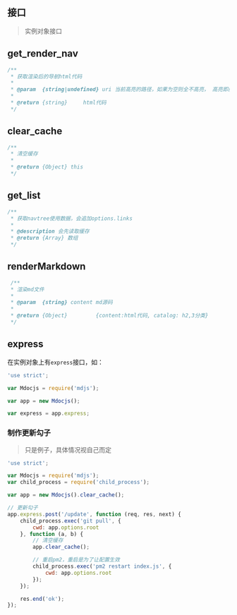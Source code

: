 ## 接口

> 实例对象接口

## get_render_nav

```js
/**
 * 获取渲染后的导航html代码
 *
 * @param  {string|undefined} uri 当前高亮的路径，如果为空则全不高亮， 高亮即展开
 *
 * @return {string}     html代码
 */
```

## clear_cache

```js
/**
 * 清空缓存
 *
 * @return {Object} this
 */
```

## get_list

```js
/**
 * 获取navtree使用数据，会追加options.links
 *
 * @description 会先读取缓存
 * @return {Array} 数组
 */
```

## renderMarkdown

```js
 /**
 * 渲染md文件
 *
 * @param  {string} content md源码
 *
 * @return {Object}         {content:html代码, catalog: h2,3分类}
 */
```

## express

在实例对象上有`express`接口，如：

```js
'use strict';

var Mdocjs = require('mdjs');

var app = new Mdocjs();

var express = app.express;
```

<a id="express-hook" name="express-hook"></a>
### 制作更新勾子

> 只是例子，具体情况视自己而定

```js
'use strict';

var Mdocjs = require('mdjs');
var child_process = require('child_process');

var app = new Mdocjs().clear_cache();

// 更新勾子
app.express.post('/update', function (req, res, next) {
    child_process.exec('git pull', {
        cwd: app.options.root
    }, function (a, b) {
        // 清空缓存
        app.clear_cache();

        // 重启pm2，重启是为了让配置生效
        child_process.exec('pm2 restart index.js', {
            cwd: app.options.root
        });
    });

    res.end('ok');
});
```
